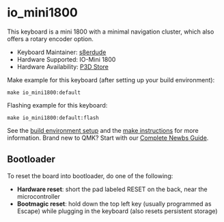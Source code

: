 # io_mini1800

This keyboard is a mini 1800 with a minimal navigation cluster, which also offers a rotary encoder option.

* Keyboard Maintainer: [s8erdude](https://github.com/jpuerto96)
* Hardware Supported: IO-Mini 1800
* Hardware Availability: [P3D Store](https://p3dstore.com/)

Make example for this keyboard (after setting up your build environment):

    make io_mini1800:default

Flashing example for this keyboard:

    make io_mini1800:default:flash

See the [build environment setup](https://docs.qmk.fm/#/getting_started_build_tools) and the [make instructions](https://docs.qmk.fm/#/getting_started_make_guide) for more information. Brand new to QMK? Start with our [Complete Newbs Guide](https://docs.qmk.fm/#/newbs).

## Bootloader

To reset the board into bootloader, do one of the following:

* **Hardware reset**: short the pad labeled RESET on the back, near the microcontroller
* **Bootmagic reset**: hold down the top left key (usually programmed as Escape) while plugging in the keyboard (also resets persistent storage)
